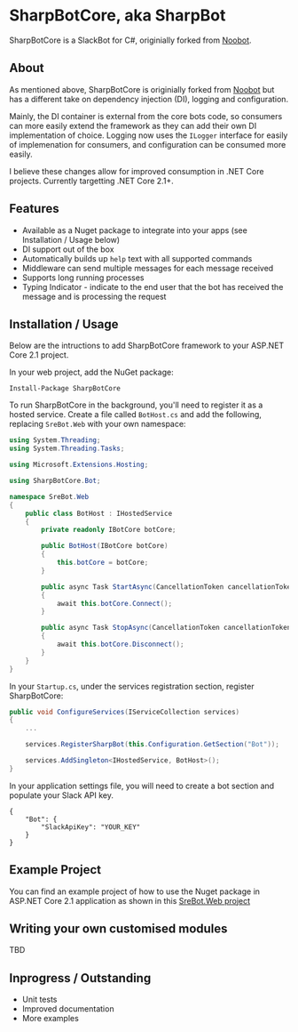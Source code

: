 # SharpBotCore, aka SharpBot

SharpBotCore is a SlackBot for C#, originially forked from [Noobot](https://github.com/noobot/noobot).

## About

As mentioned above, SharpBotCore is originially forked from [Noobot](https://github.com/noobot/noobot) but has a different take on dependency injection (DI), logging and configuration.

Mainly, the DI container is external from the core bots code, so consumers can more easily extend the framework as they can add their own DI implementation of choice. Logging now uses the `ILogger` interface for easily of implemenation for consumers, and configuration can be consumed more easily.

I believe these changes allow for improved consumption in .NET Core projects. Currently targetting .NET Core 2.1+.

## Features

- Available as a Nuget package to integrate into your apps (see Installation / Usage below)
- DI support out of the box
- Automatically builds up `help` text with all supported commands
- Middleware can send multiple messages for each message received
- Supports long running processes
- Typing Indicator - indicate to the end user that the bot has received the message and is processing the request

## Installation / Usage

Below are the intructions to add SharpBotCore framework to your ASP.NET Core 2.1 project.

In your web project, add the NuGet package:

```plain
Install-Package SharpBotCore
```

To run SharpBotCore in the background, you'll need to register it as a hosted service. Create a file called `BotHost.cs` and add the following, replacing `SreBot.Web` with your own namespace:

```csharp
using System.Threading;
using System.Threading.Tasks;

using Microsoft.Extensions.Hosting;

using SharpBotCore.Bot;

namespace SreBot.Web
{
    public class BotHost : IHostedService
    {
        private readonly IBotCore botCore;

        public BotHost(IBotCore botCore)
        {
            this.botCore = botCore;
        }

        public async Task StartAsync(CancellationToken cancellationToken = new CancellationToken())
        {
            await this.botCore.Connect();
        }

        public async Task StopAsync(CancellationToken cancellationToken = new CancellationToken())
        {
            await this.botCore.Disconnect();
        }
    }
}
```

In your `Startup.cs`, under the services registration section, register SharpBotCore:

```csharp
public void ConfigureServices(IServiceCollection services)
{
    ...

    services.RegisterSharpBot(this.Configuration.GetSection("Bot"));

    services.AddSingleton<IHostedService, BotHost>();
}
```

In your application settings file, you will need to create a bot section and populate your Slack API key.

```plain
{
    "Bot": {
        "SlackApiKey": "YOUR_KEY"
    }
}
```

## Example Project

You can find an example project of how to use the Nuget package in ASP.NET Core 2.1 application as shown in this [SreBot.Web project](https://github.com/AshleyPoole/SreBot)

## Writing your own customised modules

TBD

## Inprogress / Outstanding

- Unit tests
- Improved documentation
- More examples